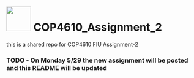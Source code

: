 # <img src="https://scontent.ftpf1-1.fna.fbcdn.net/v/t1.6435-9/130042180_10158215810857585_8965647700968193651_n.jpg?_nc_cat=102&ccb=1-7&_nc_sid=09cbfe&_nc_ohc=diLOIHK3ensAX9z6xGG&_nc_ht=scontent.ftpf1-1.fna&oh=00_AfBsPg08I9FkQV_IsghiYpevmaQmE6AJW7FBZlrdUXVdWw&oe=6499A5A7" width="64"/> COP4610_Assignment_2
this is a shared repo for COP4610 FIU Assignment-2

### TODO - On Monday 5/29 the new assignment will be posted and this README will be updated
